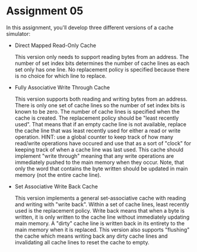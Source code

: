# Assignment 05

In this assignment, you'll develop three different versions of
a cache simulator:

* Direct Mapped Read-Only Cache

  This version only needs to support reading bytes from an address.
  The number of set index bits determines the number of cache lines as each
  set only has one line. No replacement policy is specified because there is
  no choice for which line to replace. 
* Fully Associative Write Through Cache

  This version supports both reading and writing bytes from an address.
  There is only one set of cache lines so the number of set index bits is known
  to be zero. The number of cache lines is specified when the cache is created.
  The replacement policy should be "least recently used". That means that if an
  empty cache line is not available, replace the cache line that was least recently
  used for either a read or write operation. HINT: use a global counter to keep track
  of how many read/write operations have occured and use that as a sort of "clock" for 
  keeping track of when a cache line was last used. This cache should implement 
  "write through" meaning that any write operations are immediately pushed to the main
  memory when they occur. Note, that only the word that contains the byte written should
  be updated in main memory (not the entire cache line).
* Set Associative Write Back Cache

  This version implements a general set-associative cache with reading and writing
  with "write back". Within a set of cache lines, least recently used is the replacement
  policy. Write back means that when a byte is written, it is only written to the cache line
  without immediately updating main memory. A "dirty" cache line is written back in its entirety
  to the main memory when it is replaced. This version also supports "flushing" the cache which
  means writing back any dirty cache lines and invalidating all cache lines to reset the cache
  to empty.
